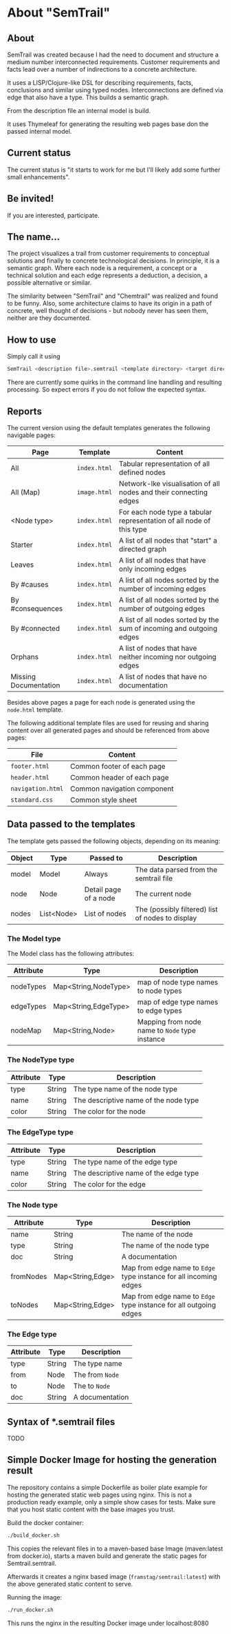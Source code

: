 # About "SemTrail"

## About

SemTrail was created because I had the need to document and structure a medium number interconnected requirements. Customer requirements and facts lead over a number of indirections to a concrete architecture.

It uses a LISP/Clojure-like DSL for describing requirements, facts, conclusions and similar using typed nodes. Interconnections are defined via edge that also have a type. This builds a semantic graph.

From the description file an internal model is build.

It uses Thymeleaf for generating the resulting web pages base don the passed internal model.

## Current status

The current status is "it starts to work for me but I'll likely add
some further small enhancements".

## Be invited!

If you are interested, participate.

## The name...

The project visualizes a trail from customer requirements to conceptual solutions and finally to concrete technological decisions. In principle, it is a semantic graph. Where each node is a requirement, a concept or a technical solution and each edge represents a deduction, a decision, a possible alternative or similar.

The similarity between "SemTrail" and "Chemtrail" was realized and found to be funny. Also, some architecture claims to have its origin in a path of concrete, well thought of decisions - but nobody never has seen them, neither are they documented.

## How to use

Simply call it using

```sh
SemTrail <description file>.semtrail <template directory> <target directory>
```

There are currently some quirks in the command line handling
and resulting processing. So expect errors if you do not follow the expected syntax.

## Reports

The current version using the default templates generates the following navigable pages:

|Page     |Template|Content|
|---------|--------|-------|
|All      |`index.html`|Tabular representation of all defined nodes|
|All (Map)|`image.html`|Network-lke visualisation of all nodes and their connecting edges|
|\<Node type\>|`index.html`|For each node type a tabular representation of all node of this type|
|Starter |`index.html`|A list of all nodes that "start" a directed graph|
|Leaves  |`index.html`|A list of all nodes that have only incoming edges|
|By #causes|`index.html`|A list of all nodes sorted by the number of incoming edges|
|By #consequences|`index.html`|A list of all nodes sorted by the number of outgoing edges|
|By #connected|`index.html`|A list of all nodes sorted by the sum of incoming and outgoing edges|
|Orphans|`index.html`|A list of nodes that have neither incoming nor outgoing edges|
|Missing Documentation|`index.html`|A list of nodes that have no documentation|

Besides above pages a page for each node is generated using the `node.html` template.

The following additional template files are used for reusing and sharing content over all generated pages and should be referenced from above pages:

|File          |Content|
|--------------|-------|
|`footer.html` |Common footer of each page|
|`header.html` |Common header of each page|
|`navigation.html`|Common navigation component|
|`standard.css`|Common style sheet|

## Data passed to the templates

The template gets passed the following objects, depending on its meaning:

|Object|Type|Passed to|Description|
|------|----|---------|-----------|
|model |Model|Always|The data parsed from the semtrail file|
|node  |Node|Detail page of a node|The current node|
|nodes|List\<Node\>|List of nodes|The (possibly filtered) list of nodes to display|

### The Model type

The Model class has the following attributes:

|Attribute|Type|Description|
|---------|----|-----------|
|nodeTypes|Map\<String,NodeType\>|map of node type names to node types|
|edgeTypes|Map\<String,EdgeType\>|map of edge type names to edge types|
|nodeMap|Map\<String,Node\>|Mapping from node name to `Node` type instance|

### The NodeType type

|Attribute|Type  |Description|
|---------|------|-----------|
|type     |String|The type name of the node type|
|name     |String|The descriptive name of the node type|
|color    |String|The color for the node|

### The EdgeType type

|Attribute|Type  |Description|
|---------|------|-----------|
|type     |String|The type name of the edge type|
|name     |String|The descriptive name of the edge type|
|color    |String|The color for the edge|


### The Node type

|Attribute|Type  |Description|
|---------|------|-----------|
|name     |String|The name of the node|
|type     |String|The name of the node type|
|doc      |String|A documentation|
|fromNodes|Map\<String,Edge\>|Map from edge name to `Edge` type instance for all incoming edges|
|toNodes  |Map\<String,Edge\>|Map from edge name to `Edge` type instance for all outgoing edges|

### The Edge type

|Attribute|Type  |Description|
|---------|------|-----------|
|type     |String|The type name|
|from     |Node  |The from `Node`|
|to       |Node  |The to `Node`|
|doc      |String|A documentation|

## Syntax of *.semtrail files

TODO

## Simple Docker Image for hosting the generation result

The repository contains a simple Dockerfile as boiler plate example for
hosting the generated static web pages using nginx. This is not a production
ready example, only a simple show cases for tests. Make sure that you
host static content with the base images you trust.

Build the docker container:

```sh
./build_docker.sh
```

This copies the relevant files in to a maven-based base Image (maven:latest from docker.io), starts a maven build and generate the static pages for Semtrail.semtrail.

Afterwards it creates a nginx based image (`framstag/semtrail:latest`) with the above generated static content to serve.

Running the image:

```sh
./run_docker.sh
```
This runs the nginx in the resulting Docker image under localhost:8080
